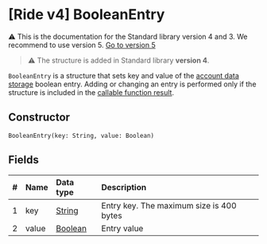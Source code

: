 # [Ride v4] BooleanEntry

:warning: This is the documentation for the Standard library version 4 and 3. We recommend to use version 5. [Go to version 5](/en/ride/structures/script-actions/boolean-entry)

> :warning: The structure is added in Standard library **version 4**.

`BooleanEntry` is a structure that sets key and value of the [account data storage](/en/blockchain/account/account-data-storage) boolean entry. Adding or changing an entry is performed only if the structure is included in the [callable function result](/en/ride/functions/callable-function#invocation-result-2).

## Constructor

```ride
BooleanEntry(key: String, value: Boolean)
```

## Fields

|   #   | Name | Data type | Description |
| :--- | :--- | :--- | :--- |
| 1 | key | [String](/en/ride/data-types/string) | Entry key. The maximum size is 400 bytes |
| 2 | value| [Boolean](/en/ride/data-types/boolean) | Entry value |
